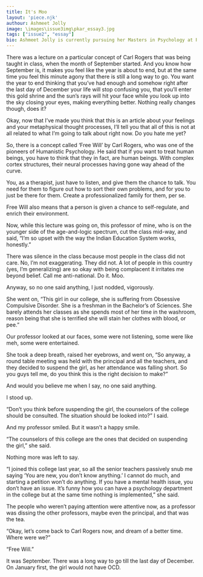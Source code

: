 ```yaml
---
title: It's Moo
layout: 'piece.njk'
authour: Ashmeet Jolly
image: \images\issue3img\pkar_essay3.jpg
tags: ["issue2", "essay"]
bio: Ashmeet Jolly is currently pursuing her Masters in Psychology at Punjab University, and is in her first year. She passionately delves into absurdist and existentialist humour and at the same time strives to find the meaning of her existence, failing every now and then. She is also a Bob Ross fan and is quite sad that she will never be able to meet him.
---
```

There was a lecture on a particular concept of Carl Rogers that was being taught in class, when the month of September started. And you know how September is, it makes you feel like the year is about to end, but at the same time you feel this minute agony that there is still a long way to go. You want the year to end thinking that you’ve had enough and somehow right after the last day of December your life will stop confusing you, that you’ll enter this gold shrine and the sun’s rays will hit your face while you look up into the sky closing your eyes, making everything better. Nothing really changes though, does it?

Okay, now that I’ve made you think that this is an article about your feelings and your metaphysical thought processes, I’ll tell you that all of this is not at all related to what I’m going to talk about right now. Do you hate me yet?

So, there is a concept called ‘Free Will’ by Carl Rogers, who was one of the pioneers of Humanistic Psychology. He said that if you want to treat human beings, you have to think that they in fact, are human beings. With complex cortex structures, their neural processes having gone way ahead of the curve.

You, as a therapist, just have to listen, and give them the chance to talk. You need for them to figure out how to sort their own problems, and for you to just be there for them. Create a professionalized family for them, per se.

Free Will also means that a person is given a chance to self-regulate, and enrich their environment.

Now, while this lecture was going on, this professor of mine, who is on the younger side of the age-and-logic spectrum, cut the class mid-way, and said, “I’m so upset with the way the Indian Education System works, honestly.”

There was silence in the class because most people in the class did not care. No, I’m not exaggerating. They did not. A lot of people in this country (yes, I’m generalizing) are so okay with being complacent it irritates me beyond belief. Call me anti-national. Do it. Moo.

Anyway, so no one said anything, I just nodded, vigorously.

She went on, “This girl in our college, she is suffering from Obsessive Compulsive Disorder. She is a freshman in the Bachelor’s of Sciences. She barely attends her classes as she spends most of her time in the washroom, reason being that she is terrified she will stain her clothes with blood, or pee.”

Our professor looked at our faces, some were not listening, some were like meh, some were entertained.

She took a deep breath, raised her eyebrows, and went on, “So anyway, a round table meeting was held with the principal and all the teachers, and they decided to suspend the girl, as her attendance was falling short. So you guys tell me, do you think this is the right decision to make?”

And would you believe me when I say, no one said anything.

I stood up.

“Don’t you think before suspending the girl, the counselors of the college should be consulted. The situation should be looked into?” I said.

And my professor smiled. But it wasn’t a happy smile.

“The counselors of this college are the ones that decided on suspending the girl,” she said.

Nothing more was left to say.

“I joined this college last year, so all the senior teachers passively snub me saying ‘You are new, you don’t know anything.’ I cannot do much, and starting a petition won’t do anything. If you have a mental health issue, you don’t have an issue. It’s funny how you can have a psychology department in the college but at the same time nothing is implemented,” she said.

The people who weren’t paying attention were attentive now, as a professor was dissing the other professors, maybe even the principal, and that was the tea.

“Okay, let’s come back to Carl Rogers now, and dream of a better time. Where were we?”

“Free Will.”

It was September. There was a long way to go till the last day of December. On January first, the girl would not have OCD.